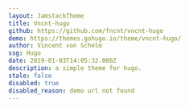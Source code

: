 ```yaml
---
layout: JamstackTheme
title: Vncnt-hugo
github: https://github.com/fncnt/vncnt-hugo
demo: https://themes.gohugo.io/theme/vncnt-hugo/
author: Vincent von Schelm
ssg: Hugo
date: 2019-01-03T14:05:32.000Z
description: a simple theme for hugo.
stale: false
disabled: true
disabled_reason: demo url not found
---
```

